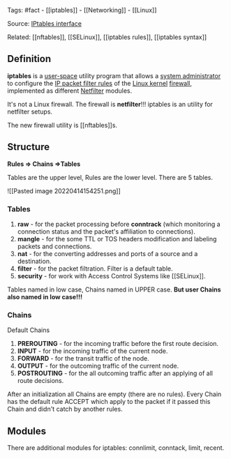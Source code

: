 Tags: #fact - [[iptables]] - [[Networking]] - [[Linux]]

Source: [IPtables interface](https://interface31.ru/tech_it/2020/02/osnovy-iptables-dlya-nachinayushhih-chast-1.html)

Related: [[nftables]], [[SELinux]], [[iptables rules]], [[iptables syntax]]

## Definition

**iptables** is a [user-space](https://en.wikipedia.org/wiki/User_space "User space") utility program that allows a [system administrator](https://en.wikipedia.org/wiki/System_administrator "System administrator") to configure the [IP packet filter rules](https://en.wikipedia.org/wiki/Packet_filter "Packet filter") of the [Linux kernel](https://en.wikipedia.org/wiki/Linux_kernel "Linux kernel") [firewall](https://en.wikipedia.org/wiki/Firewall_(computing) "Firewall (computing)"), implemented as different [Netfilter](https://en.wikipedia.org/wiki/Netfilter "Netfilter") modules.

It's not a Linux firewall. The firewall is **netfilter**!!! iptables is an utility for netfilter setups. 

The new firewall utility is [[nftables]]s.

## Structure

**Rules => Chains =>Tables**

Tables are the upper level, Rules are the lower level. There are 5 tables.

![[Pasted image 20220414154251.png]]

### Tables
1. **raw** - for the packet processing before **conntrack** (which monitoring a connection status and the packet's affiliation to connections). 
2. **mangle** - for the some TTL or TOS headers modification and labeling packets and connections.
3. **nat** - for the converting addresses and ports  of a source and a destination.
4. **filter** - for the packet filtration. Filter is a default table. 
5. **security** - for work with Access Control Systems like [[SELinux]].

Tables named in low case, Chains named in UPPER case. **But user Chains also named in low case!!!**

### Chains
Default Chains  

1. **PREROUTING** - for the incoming traffic before the first route decision. 
2. **INPUT** -  for the incoming traffic of the current node.
3. **FORWARD** - for the transit traffic of the node.
4. **OUTPUT** - for the outcoming traffic of the current node.
5. **POSTROUTING** - for the all outcoming traffic after an applying of all route decisions.

After an initialization all Chains are empty (there are no rules). Every Chain has the default rule ACCEPT which apply to the packet if it passed this Chain and didn't catch by another rules.

## Modules
There are additional modules for iptables: connlimit, conntack, limit, recent.




